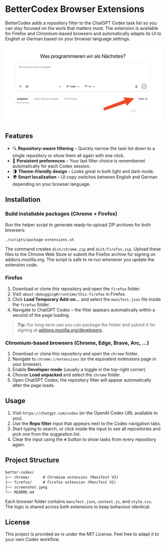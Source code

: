 # BetterCodex Browser Extensions

BetterCodex adds a repository filter to the ChatGPT Codex task list so you can stay focused on the work that matters most. The extension is available for Firefox and Chromium-based browsers and automatically adapts its UI to English or German based on your browser language settings.

![BetterCodex repository filter screenshot](screenshot.jpeg)

## Features

- 🔍 **Repository-aware filtering** – Quickly narrow the task list down to a single repository or show them all again with one click.
- 💾 **Persistent preferences** – Your last filter choice is remembered automatically for each Codex session.
- 🌗 **Theme-friendly design** – Looks great in both light and dark mode.
- 🌍 **Smart localization** – UI copy switches between English and German depending on your browser language.

## Installation

### Build installable packages (Chrome + Firefox)

Run the helper script to generate ready-to-upload ZIP archives for both browsers:

```bash
./scripts/package-extensions.sh
```

The command creates `dist/chrome.zip` and `dist/firefox.zip`. Upload these files to the Chrome Web Store or submit the Firefox archive for signing on addons.mozilla.org. The script is safe to re-run whenever you update the extension code.

### Firefox

1. Download or clone this repository and open the `firefox` folder.
2. Visit `about:debugging#/runtime/this-firefox` in Firefox.
3. Click **Load Temporary Add-on…** and select the `manifest.json` file inside the `firefox` folder.
4. Navigate to ChatGPT Codex – the filter appears automatically within a second of the page loading.

> **Tip:** For long-term use you can package the folder and submit it for signing at [addons.mozilla.org/developers](https://addons.mozilla.org/developers).

### Chromium-based browsers (Chrome, Edge, Brave, Arc, …)

1. Download or clone this repository and open the `chrome` folder.
2. Navigate to `chrome://extensions` (or the equivalent extensions page in your browser).
3. Enable **Developer mode** (usually a toggle in the top-right corner).
4. Choose **Load unpacked** and select the `chrome` folder.
5. Open ChatGPT Codex; the repository filter will appear automatically after the page loads.

## Usage

1. Visit `https://chatgpt.com/codex` (or the OpenAI Codex URL available to you).
2. Use the **Repo filter** input that appears next to the Codex navigation tabs.
3. Start typing to search, or click inside the input to see all repositories and pick one from the suggestion list.
4. Clear the input using the **×** button to show tasks from every repository again.

## Project Structure

```
better-codex/
├── chrome/      # Chromium extension (Manifest V3)
├── firefox/     # Firefox extension (Manifest V2)
├── screenshot.jpeg
└── README.md
```

Each browser folder contains `manifest.json`, `content.js`, and `style.css`. The logic is shared across both extensions to keep behaviour identical.

## License

This project is provided as-is under the MIT License. Feel free to adapt it to your own Codex workflow.
